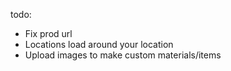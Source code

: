 todo:
- Fix prod url
- Locations load around your location
- Upload images to make custom materials/items